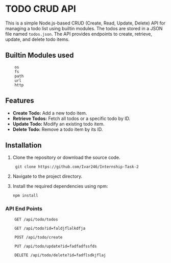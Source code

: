 # TODO CRUD API 

This is a simple Node.js-based CRUD (Create, Read, Update, Delete) API for managing a todo list using builtin modules. The todos are stored in a JSON file named `todos.json`. The API provides endpoints to create, retrieve, update, and delete todo items.

## Builtin Modules used
        os
        fs
        path
        url 
        http
        
## Features

- **Create Todo:** Add a new todo item.
- **Retrieve Todos:** Fetch all todos or a specific todo by ID.
- **Update Todo:** Modify an existing todo item.
- **Delete Todo:** Remove a todo item by its ID.

## Installation

1. Clone the repository or download the source code.
  
        git clone https://github.com/Ivar246/Internship-Task-2

2. Navigate to the project directory.
3. Install the required dependencies using npm:

   ```bash
   npm install

### API End Points

        GET /api/todo/todos

        GET /api/todo?id=faldjflalkdfja

        POST /api/todo/create

        PUT /api/todo/update?id=fadfadfssfds

        DELETE /api/todo/delete?id=fadflsdkjflaj